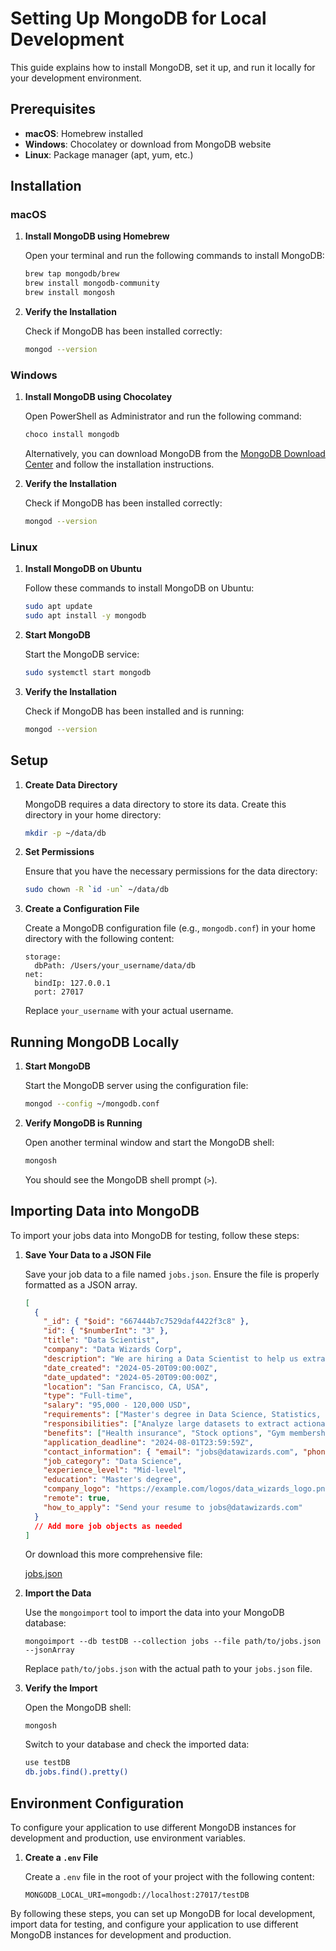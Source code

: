 # Setting Up MongoDB for Local Development

This guide explains how to install MongoDB, set it up, and run it locally for your development environment.

## Prerequisites

-   **macOS**: Homebrew installed
-   **Windows**: Chocolatey or download from MongoDB website
-   **Linux**: Package manager (apt, yum, etc.)

## Installation

### macOS

1. **Install MongoDB using Homebrew**

    Open your terminal and run the following commands to install MongoDB:

    ```bash
    brew tap mongodb/brew
    brew install mongodb-community
    brew install mongosh
    ```

2. **Verify the Installation**

    Check if MongoDB has been installed correctly:

    ```bash
    mongod --version
    ```

### Windows

1. **Install MongoDB using Chocolatey**

    Open PowerShell as Administrator and run the following command:

    ```bash
    choco install mongodb
    ```

    Alternatively, you can download MongoDB from the [MongoDB Download Center](https://www.mongodb.com/try/download/community) and follow the installation instructions.

2. **Verify the Installation**

    Check if MongoDB has been installed correctly:

    ```bash
    mongod --version
    ```

### Linux

1. **Install MongoDB on Ubuntu**

    Follow these commands to install MongoDB on Ubuntu:

    ```bash
    sudo apt update
    sudo apt install -y mongodb
    ```

2. **Start MongoDB**

    Start the MongoDB service:

    ```bash
    sudo systemctl start mongodb
    ```

3. **Verify the Installation**

    Check if MongoDB has been installed and is running:

    ```bash
    mongod --version
    ```

## Setup

1. **Create Data Directory**

    MongoDB requires a data directory to store its data. Create this directory in your home directory:

    ```bash
    mkdir -p ~/data/db
    ```

2. **Set Permissions**

    Ensure that you have the necessary permissions for the data directory:

    ```bash
    sudo chown -R `id -un` ~/data/db
    ```

3. **Create a Configuration File**

    Create a MongoDB configuration file (e.g., `mongodb.conf`) in your home directory with the following content:

    ```
    storage:
      dbPath: /Users/your_username/data/db
    net:
      bindIp: 127.0.0.1
      port: 27017
    ```

    Replace `your_username` with your actual username.

## Running MongoDB Locally

1. **Start MongoDB**

    Start the MongoDB server using the configuration file:

    ```bash
    mongod --config ~/mongodb.conf
    ```

2. **Verify MongoDB is Running**

    Open another terminal window and start the MongoDB shell:

    ```bash
    mongosh
    ```

    You should see the MongoDB shell prompt (`>`).

## Importing Data into MongoDB

To import your jobs data into MongoDB for testing, follow these steps:

1. **Save Your Data to a JSON File**

    Save your job data to a file named `jobs.json`. Ensure the file is properly formatted as a JSON array.

    ```json
    [
      {
        "_id": { "$oid": "667444b7c7529daf4422f3c8" },
        "id": { "$numberInt": "3" },
        "title": "Data Scientist",
        "company": "Data Wizards Corp",
        "description": "We are hiring a Data Scientist to help us extract insights from large datasets...",
        "date_created": "2024-05-20T09:00:00Z",
        "date_updated": "2024-05-20T09:00:00Z",
        "location": "San Francisco, CA, USA",
        "type": "Full-time",
        "salary": "95,000 - 120,000 USD",
        "requirements": ["Master's degree in Data Science, Statistics, or related field", "3+ years of experience in data analysis", "Proficiency in Python, R, and SQL"],
        "responsibilities": ["Analyze large datasets to extract actionable insights", "Develop predictive models", "Collaborate with cross-functional teams"],
        "benefits": ["Health insurance", "Stock options", "Gym membership"],
        "application_deadline": "2024-08-01T23:59:59Z",
        "contact_information": { "email": "jobs@datawizards.com", "phone": "456-789-1230" },
        "job_category": "Data Science",
        "experience_level": "Mid-level",
        "education": "Master's degree",
        "company_logo": "https://example.com/logos/data_wizards_logo.png",
        "remote": true,
        "how_to_apply": "Send your resume to jobs@datawizards.com"
      }
      // Add more job objects as needed
    ]
    ```

    Or download this more comprehensive file:

    [jobs.json](https://github.com/IvanoskiHarmonia/open-career-portal/blob/4c1a6863442edbc00696901aec1b5a8ac2d4ecf0/server/data/jobs.json)

2. **Import the Data**

    Use the `mongoimport` tool to import the data into your MongoDB database:

    ```
    mongoimport --db testDB --collection jobs --file path/to/jobs.json --jsonArray
    ```

    Replace `path/to/jobs.json` with the actual path to your `jobs.json` file.

3. **Verify the Import**

    Open the MongoDB shell:

    ```
    mongosh
    ```

    Switch to your database and check the imported data:

    ```bash
    use testDB
    db.jobs.find().pretty()
    ```

## Environment Configuration

To configure your application to use different MongoDB instances for development and production, use environment variables.

1. **Create a `.env` File**

    Create a `.env` file in the root of your project with the following content:

    ```
    MONGODB_LOCAL_URI=mongodb://localhost:27017/testDB
    ```

By following these steps, you can set up MongoDB for local development, import data for testing, and configure your application to use different MongoDB instances for development and production.
